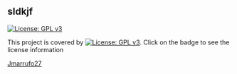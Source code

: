 ## sldkjf 
  
  [![License: GPL v3](https://img.shields.io/badge/License-GPLv3-blue.svg)](https://www.gnu.org/licenses/gpl-3.0)
       
   

  This project is covered by [![License: GPL v3](https://img.shields.io/badge/License-GPLv3-blue.svg)](https://www.gnu.org/licenses/gpl-3.0).
     Click on the badge to see the license information 


  [Jmarrufo27]("github.com/Jmarrufo27")
  
  
        

